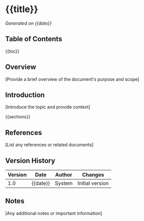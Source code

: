 # {{title}}

*Generated on {{date}}*

## Table of Contents
{{toc}}

## Overview
[Provide a brief overview of the document's purpose and scope]

## Introduction
[Introduce the topic and provide context]

{{sections}}

## References
[List any references or related documents]

## Version History
| Version | Date | Author | Changes |
|---------|------|---------|---------|
| 1.0 | {{date}} | System | Initial version |

## Notes
[Any additional notes or important information] 